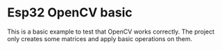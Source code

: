 # Esp32 OpenCV basic

This is a basic example to test that OpenCV works correctly. The project only creates some matrices and apply basic operations on them.
